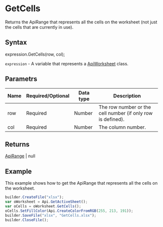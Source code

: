 # GetCells

Returns the ApiRange that represents all the cells on the worksheet (not just the cells that are currently in use).

## Syntax

expression.GetCells(row, col);

`expression` - A variable that represents a [ApiWorksheet](../ApiWorksheet.md) class.

## Parametrs

| **Name** | **Required/Optional** | **Data type** | **Description** |
| ------------- | ------------- | ------------- | ------------- |
| row | Required | Number | The row number or the cell number (if only row is defined). |
| col | Required | Number | The column number. |

## Returns

[ApiRange](../../ApiRange/ApiRange.md) &#124; null

## Example

This example shows how to get the ApiRange that represents all the cells on the worksheet.

```javascript
builder.CreateFile("xlsx");
var oWorksheet = Api.GetActiveSheet();
var oCells = oWorksheet.GetCells();
oCells.SetFillColor(Api.CreateColorFromRGB(255, 213, 191));
builder.SaveFile("xlsx", "GetCells.xlsx");
builder.CloseFile();
```
